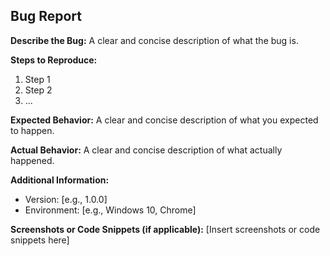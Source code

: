 ## Bug Report

**Describe the Bug:**
A clear and concise description of what the bug is.

**Steps to Reproduce:**
1. Step 1
2. Step 2
3. ...

**Expected Behavior:**
A clear and concise description of what you expected to happen.

**Actual Behavior:**
A clear and concise description of what actually happened.

**Additional Information:**
- Version: [e.g., 1.0.0]
- Environment: [e.g., Windows 10, Chrome]

**Screenshots or Code Snippets (if applicable):**
[Insert screenshots or code snippets here]
